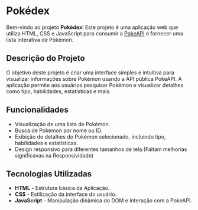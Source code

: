 <h1>Pokédex</h1>
<p>Bem-vindo ao projeto <strong>Pokédex</strong>! Este projeto é uma aplicação web que utiliza HTML, CSS e JavaScript para consumir a <a href="https://pokeapi.co" target="_blank">PokeAPI</a> e fornecer uma lista interativa de Pokémon.<p>
    
<h2>Descrição do Projeto</h2>
<p>O objetivo deste projeto é criar uma interface simples e intuitiva para visualizar informações sobre Pokémon usando a API pública PokeAPI. A aplicação permite aos usuários pesquisar Pokémon e visualizar detalhes como tipo, habilidades, estatísticas e mais.</p>
<h2>Funcionalidades</h2>
<ul>
<li>Visualização de uma lista de Pokémon.</li>
<li>Busca de Pokémon por nome ou ID.</li>
<li>Exibição de detalhes do Pokémon selecionado, incluindo tipo, habilidades e estatísticas.</li>
<li>Design responsivo para diferentes tamanhos de tela.(Faltam melhorias significavas na Responsividade)</li>
</ul>
<h2>Tecnologias Utilizadas</h2>
<ul>
<li><strong>HTML</strong> - Estrutura básica da Aplicação.</li>
<li><strong>CSS</strong> - Estilização da interface do usuário.</li>
<li><strong>JavaScript</strong> - Manipulação dinâmica do DOM e interação com a PokeAPI.</li>
</ul>    


